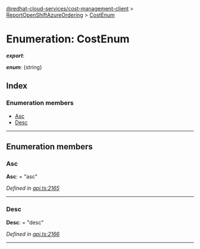 [@redhat-cloud-services/cost-management-client](../README.md) > [ReportOpenShiftAzureOrdering](../modules/reportopenshiftazureordering.md) > [CostEnum](../enums/reportopenshiftazureordering.costenum.md)

# Enumeration: CostEnum

*__export__*: 

*__enum__*: {string}

## Index

### Enumeration members

* [Asc](reportopenshiftazureordering.costenum.md#asc)
* [Desc](reportopenshiftazureordering.costenum.md#desc)

---

## Enumeration members

<a id="asc"></a>

###  Asc

**Asc**:  = "asc"

*Defined in [api.ts:2165](https://github.com/RedHatInsights/javascript-clients/blob/master/packages/cost-management/api.ts#L2165)*

___
<a id="desc"></a>

###  Desc

**Desc**:  = "desc"

*Defined in [api.ts:2166](https://github.com/RedHatInsights/javascript-clients/blob/master/packages/cost-management/api.ts#L2166)*

___

